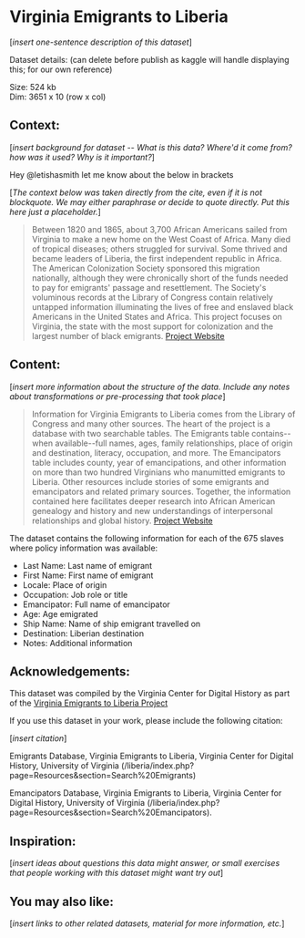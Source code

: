 # Virginia Emigrants to Liberia
[_insert one-sentence description of this dataset_]

Dataset details:
(can delete before publish as kaggle will handle displaying this; for our own reference)

Size: 	524 kb\
Dim: 	3651 x 10 (row x col)


## Context:
[_insert background for dataset -- What is this data? Where'd it come from? how was it used? Why is it important?_]

Hey @letishasmith let me know about the below in brackets

[_The context below was taken directly from the cite, even if it is not blockquote. We may either paraphrase or decide to quote directly. Put this here just a placeholder._]

>Between 1820 and 1865, about 3,700 African Americans sailed from Virginia to make a new home on the West Coast of Africa. Many died of tropical diseases; others struggled for survival. Some thrived and became leaders of Liberia, the first independent republic in Africa. The American Colonization Society sponsored this migration nationally, although they were chronically short of the funds needed to pay for emigrants' passage and resettlement. The Society's voluminous records at the Library of Congress contain relatively untapped information illuminating the lives of free and enslaved black Americans in the United States and Africa. This project focuses on Virginia, the state with the most support for colonization and the largest number of black emigrants. [Project Website](http://www.vcdh.virginia.edu/liberia/index.php?page=Home)


## Content:

[_insert more information about the structure of the data. Include any notes about transformations or pre-processing that took place_]

> Information for Virginia Emigrants to Liberia comes from the Library of Congress and many other sources. The heart of the project is a database with two searchable tables. The Emigrants table contains--when available--full names, ages, family relationships, place of origin and destination, literacy, occupation, and more. The Emancipators table includes county, year of emancipations, and other information on more than two hundred Virginians who manumitted emigrants to Liberia. Other resources include stories of some emigrants and emancipators and related primary sources. Together, the information contained here facilitates deeper research into African American genealogy and history and new understandings of interpersonal relationships and global history. [Project Website](http://www.vcdh.virginia.edu/liberia/index.php?page=Home)

The dataset contains the following information for each of the 675 slaves where policy information was available:

* Last Name: Last name of emigrant
* First Name: First name of emigrant
* Locale: Place of origin
* Occupation: Job role or title
* Emancipator: Full name of emancipator
* Age: Age emigrated
* Ship Name: Name of ship emigrant travelled on
* Destination: Liberian destination
* Notes: Additional information


## Acknowledgements:

This dataset was compiled by the Virginia Center for Digital History as part of the [Virginia Emigrants to Liberia Project](http://www.vcdh.virginia.edu/liberia/index.php?page=About)

If you use this dataset in your work, please include the following citation:

[_insert citation_]

Emigrants Database, Virginia Emigrants to Liberia, Virginia Center for Digital History, University of Virginia (/liberia/index.php?page=Resources&section=Search%20Emigrants)


Emancipators Database, Virginia Emigrants to Liberia, Virginia Center for Digital History, University of Virginia (/liberia/index.php?page=Resources&section=Search%20Emancipators).

## Inspiration:

[_insert ideas about questions this data might answer, or small exercises that people working with this dataset might want try out_]


## You may also like:

[_insert links to other related datasets, material for more information, etc._]
